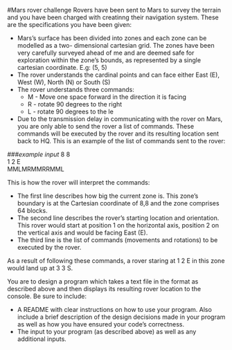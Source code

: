 #Mars rover challenge
Rovers have been sent to Mars to survey the terrain and you have been charged with creatinng their navigation system.
These are the specifications you have been given:

- Mars’s surface has been divided into zones and each zone can be modelled as a two- dimensional cartesian grid. The zones have been very carefully surveyed ahead of
 me and are deemed safe for exploration within the zone’s bounds, as represented by a single cartesian coordinate. E.g: (5, 5)
- The rover understands the cardinal points and can face either East (E), West (W), North (N) or South (S)
- The rover understands three commands:
    - M - Move one space forward in the direction it is facing
    - R - rotate 90 degrees to the right
    - L - rotate 90 degrees to the le 
- Due to the transmission delay in communicating with the rover on Mars, you are only able to send the rover a list of commands. These commands will be executed by the
rover and its resulting location sent back to HQ. This is an example of the list of commands sent to the rover:

###_example input_
8 8
<br>1 2 E
<br>MMLMRMMRRMML

This is how the rover will interpret the commands:

- The first line describes how big the current zone is. This zone’s boundary is at the Cartesian coordinate of 8,8 and the zone comprises 64 blocks. 
- The second line describes the rover’s starting location and orientation. This rover would start at position 1 on the horizontal axis, position 2 on the vertical axis and would be facing East (E). 
- The third line is the list of commands (movements and rotations) to be executed by the rover.

As a result of following these commands, a rover staring at 1 2 E in this zone would land up at 3 3 S.

You are to design a program which takes a text file in the format as described above and then displays its resulting rover location to the console. Be sure to include:
- A README with clear instructions on how to use your program. Also include a brief description of the design decisions made in your program as well as how you have ensured your code’s correctness.
- The input to your program (as described above) as well as any additional inputs.